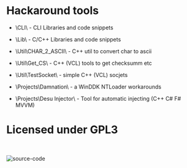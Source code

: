 Hackaround tools
=======================

 * \CLI\ - CLI Libraries and code snippets
 * \Lib\ - C/C++ Libraries and code snippets
 
 * \Util\CHAR_2_ASCII\ - C++ util to convert char to ascii
 * \Util\Get_CS\ - C++ (VCL) tools to get checksumm etc
 * \Util\TestSocket\ - simple C++ (VCL) socjets

 * \Projects\Damnation\ - a WinDDK NTLoader workarounds
 * \Projects\Desu Injector\ - Tool for automatic injecting (C++ C# F# MVVM)
 
Licensed under GPL3
===================

<br/>

![source-code](https://raw.github.com/BlackRock/PICTURES/master/1.png)